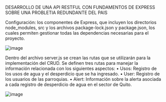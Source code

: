 DESARROLLO DE UNA API RESTFUL CON FUNDAMENTOS DE EXPRESS SOBRE UNA PROBLETIA REDUNDANTE DEL PAIS 

Configuración: 
los componentes de Express, que incluyen los directorios node_modules, src y los archivos package-lock.json y package.json, los cuales permiten gestionar todas las dependencias necesarias para el proyecto. 

![image](https://github.com/user-attachments/assets/196d6827-36c6-40fb-b117-08b0e23af071)


Dentro del archivo server.js se crean las rutas que se utilizarán para la implementación del CRUD. Se definen tres rutas para manejar la información relacionada con los siguientes aspectos:
•	Usos: Registro de los usos de agua y el desperdicio que se ha ingresado.
•	User: Registro de los usuarios de las parroquias.
•	Alert: Información sobre la alerta asociada a cada registro de desperdicio de agua en el sector de Quito.


![image](https://github.com/user-attachments/assets/fee4465a-2e9d-4888-a10c-08dc13a0cd6d)



